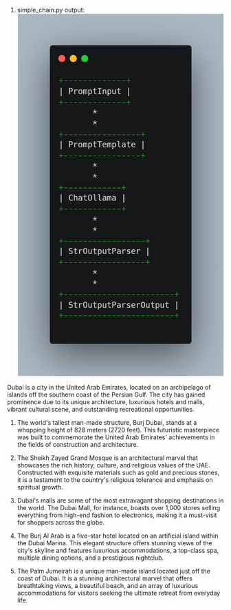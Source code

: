 1. simple_chain.py output:
![alt text](image.png)

Dubai is a city in the United Arab Emirates, located on an archipelago of islands off the southern coast of the Persian Gulf. The city has gained prominence due to its unique architecture, luxurious hotels and malls, vibrant cultural scene, and outstanding recreational opportunities.

1. The world's tallest man-made structure, Burj Dubai, stands at a whopping height of 828 meters (2720 feet). This futuristic masterpiece was built to commemorate the United Arab Emirates' achievements in the fields of construction and architecture.      

2. The Sheikh Zayed Grand Mosque is an architectural marvel that showcases the rich history, culture, and religious values of the UAE. Constructed with exquisite materials such as gold and precious stones, it is a testament to the country's religious tolerance and emphasis on spiritual growth.

3. Dubai's malls are some of the most extravagant shopping destinations in the world. The Dubai Mall, for instance, boasts over 1,000 stores selling everything from high-end fashion to electronics, making it a must-visit for shoppers across the globe.    

4. The Burj Al Arab is a five-star hotel located on an artificial island within the Dubai Marina. This elegant structure offers stunning views of the city's skyline and features luxurious accommodations, a top-class spa, multiple dining options, and a prestigious nightclub.

5. The Palm Jumeirah is a unique man-made island located just off the coast of Dubai. It is a stunning architectural marvel that offers breathtaking views, a beautiful beach, and an array of luxurious accommodations for visitors seeking the ultimate retreat from everyday life.


